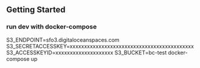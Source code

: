 
## Getting Started

### run dev with docker-compose
S3_ENDPOINT=sfo3.digitaloceanspaces.com S3_SECRETACCESSKEY=xxxxxxxxxxxxxxxxxxxxxxxxxxxxxxxxxxxxxxxxxxx S3_ACCESSKEYID=xxxxxxxxxxxxxxxxxxxx S3_BUCKET=bc-test docker-compose up